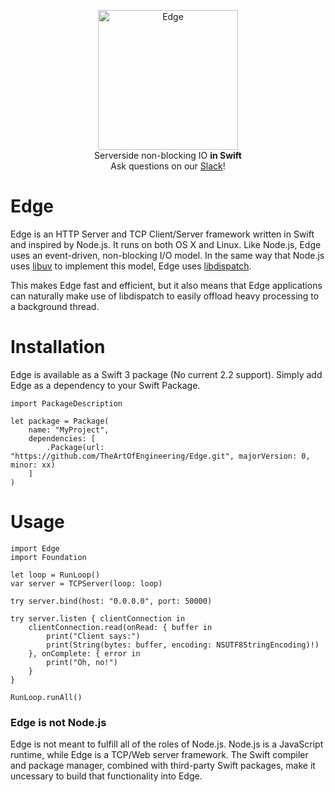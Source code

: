 <p align="center">
<img src="https://cloud.githubusercontent.com/assets/6432361/15267819/634be4ee-1981-11e6-9ad6-71f47c633e50.png" width="224" alt="Edge">
<br/>Serverside non-blocking IO <b>in Swift</b><br/>
Ask questions on our <a href="https://swiftedge.slack.com">Slack</a>!<br/>
</p>


# Edge
Edge is an HTTP Server and TCP Client/Server framework written in Swift and inspired by Node.js. It runs on both OS X and Linux. Like Node.js, Edge uses an event-driven, non-blocking I/O model. In the same way that Node.js uses [libuv](http://libuv.org) to implement this model, Edge uses [libdispatch](https://github.com/apple/swift-corelibs-libdispatch). 

This makes Edge fast and efficient, but it also means that Edge applications can naturally make use of libdispatch to easily offload heavy processing to a background thread.

# Installation

Edge is available as a Swift 3 package (No current 2.2 support). Simply add Edge as a dependency to your Swift Package.

    import PackageDescription

    let package = Package(
        name: "MyProject",
        dependencies: [
            .Package(url: "https://github.com/TheArtOfEngineering/Edge.git", majorVersion: 0, minor: xx)
        ]
    )

# Usage

    import Edge
    import Foundation

    let loop = RunLoop()
    var server = TCPServer(loop: loop)
    
    try server.bind(host: "0.0.0.0", port: 50000)
    
    try server.listen { clientConnection in
        clientConnection.read(onRead: { buffer in
            print("Client says:")
            print(String(bytes: buffer, encoding: NSUTF8StringEncoding)!)
        }, onComplete: { error in
            print("Oh, no!")
        }
    }
  
    RunLoop.runAll()


### Edge is not Node.js

Edge is not meant to fulfill all of the roles of Node.js. Node.js is a JavaScript runtime, while Edge is a TCP/Web server framework. The Swift compiler and package manager, combined with third-party Swift packages, make it uncessary to build that functionality into Edge.
